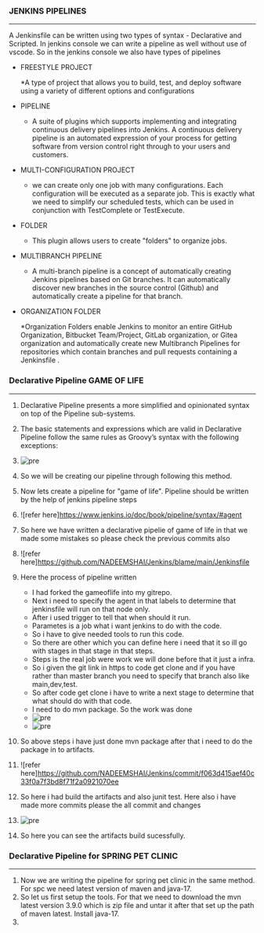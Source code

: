 ### JENKINS PIPELINES
---------------------------------------
A Jenkinsfile can be written using two types of syntax - Declarative and Scripted.
In jenkins console we can write a pipeline as well without use of vscode.
So in the jenkins console we also have types of pipelines
  
  * FREESTYLE PROJECT
     
     *A type of project that allows you to build, test, and deploy software using a variety of different options and configurations
  
  * PIPELINE
     
     * A suite of plugins which supports implementing and integrating continuous delivery pipelines into Jenkins. A continuous delivery pipeline is an automated expression of your process for getting software from version control right through to your users and customers.
  
  * MULTI-CONFIGURATION PROJECT
     
     * we can create only one job with many configurations. Each configuration will be executed as a separate job. This is exactly what we need to simplify our scheduled tests, which can be used in conjunction with TestComplete or TestExecute. 
  
  * FOLDER
     
     * This plugin allows users to create "folders" to organize jobs.   

  * MULTIBRANCH PIPELINE
     
     * A multi-branch pipeline is a concept of automatically creating Jenkins pipelines based on Git branches. It can automatically discover new branches in the source control (Github) and automatically create a pipeline for that branch.
 
  * ORGANIZATION FOLDER
     
     *Organization Folders enable Jenkins to monitor an entire GitHub Organization, Bitbucket Team/Project, GitLab organization, or Gitea organization and automatically create new Multibranch Pipelines for repositories which contain branches and pull requests containing a Jenkinsfile .


### Declarative Pipeline GAME OF LIFE
---------------------------------------
1. Declarative Pipeline presents a more simplified and opinionated syntax on top of the Pipeline sub-systems.
2. The basic statements and expressions which are valid in Declarative Pipeline follow the same rules as Groovy’s syntax with the following exceptions:
3. ![pre](images/basic%20structure%20of%20pipeline.png)
4. So we will be creating our pipeline through following this method.
5. Now lets create a pipeline for "game of life". Pipeline should be written by the help of jenkins pipeline steps 
6. ![refer here]https://www.jenkins.io/doc/book/pipeline/syntax/#agent
7. So here we have written a declarative pipelie of game of life in that we made some mistakes so please check the previous commits also 
8. ![refer here]https://github.com/NADEEMSHAI/Jenkins/blame/main/Jenkinsfile
9. Here the process of pipeline written
     
     * I had forked the gameoflife into my gitrepo.
     * Next i need to specify the agent in that labels to determine that jenkinsfile will run on that node only.
     * After i used trigger to tell that when should it run.
     * Parametes is a job what i want jenkins to do with the code.
     * So i have to give needed tools to run this code.
     * So there are other which you can define here i need that it so ill go with stages in that stage in that steps.
     * Steps is the real job were work we will done before that it just a infra.
     * So i given the git link in https to code get clone and if you have rather than master branch you need to specify that branch also like main,dev,test.
     * So after code get clone i have to write a next stage to determine that what should do with that code.
     * I need to do mvn package. So the work was done 
     * ![pre](images/j2.png)
     * ![pre](images/j1.png)
  
10. So above steps i have just done mvn package after that i need to do the package in to artifacts.
11. ![refer here]https://github.com/NADEEMSHAI/Jenkins/commit/f063d415aef40c33f0a7f3bd8f71f2a0921070ee
12. So here i had build the artifacts and also junit test. Here also i have made more commits please the all commit and changes 
13. ![pre](images/j3.png)
14. So here you can see the artifacts build sucessfully.


### Declarative Pipeline for SPRING PET CLINIC
------------------------------------------------------

1. Now we are writing the pipeline for spring pet clinic in the same method. For spc we need latest version of maven and java-17.
2. So let us first setup the tools. For that we need to download the mvn latest version 3.9.0 which is zip file and untar it after that set up the path of maven latest. Install java-17.
3. 
   
   












